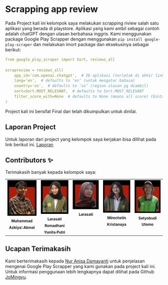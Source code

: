 # Scrapping app review
Pada Project kali ini kelompok saya melakukan scrapping riview salah satu aplikasi yang berada di playstore. Aplikasi yang kami ambil sebagai contoh adalah chatGPT dengan ulasan berbahasa inggris. Kami menggunakan package Google Play Scrapper dengan menggunakan `pip install google-play-scraper` dan melakukan imort package dan eksekusinya sebagai berikut:
```yaml
from google_play_scraper import Sort, reviews_all

scrapreview = reviews_all(
    app_id='com.openai.chatgpt',  # ID aplikasi (terletak di akhir link)
    lang='en',  # defaults to ‘en’ (untuk mengatur bahasa)
    country='us',  # defaults to ‘us’ (region ulasan yg diambil)
    sort=Sort.MOST_RELEVANT,  # defaults to Sort.MOST_RELEVANT
    filter_score_with=None  # defaults to None (means all score) (bintang dari ulasan)
)
```
Project kali ini bersifat Final dan telah dikumpulkan untuk dinilai.

## Laporan Project

Untuk laporan dari project yang kelompok saya kerjakan bisa dilihat pada link berikut ini.
[Laporan](https://laporanproj-azki.blogspot.com/2024/01/scrapping-ulasan-playstore-dengan.html)

## Contributors ✨

Terimakasih banyak kepada kelompok saya:

<!-- ALL-CONTRIBUTORS-LIST:START - Do not remove or modify this section -->
<!-- prettier-ignore-start -->
<!-- markdownlint-disable -->
<table>
  <tbody>
    <tr>
      <td align="center" valign="top" width="14.28%"><a href="https://www.instagram.com/azkiyakmal/"><img src=".vscode/1.png" width="100px;" alt="Muhammad Azkiya' Akmal"/><br /><sub><b>Muhammad Azkiya' Akmal</b></sub></a><br /></td>
      <td align="center" valign="top" width="14.28%"><a href="https://www.instagram.com/larasatiramadhani/"><img src=".vscode/3.png" width="100px;" alt="Larasati Romadhani Yunita Putri"/><br /><sub><b>Larasati Romadhani Yunita Putri</b></sub></a><br /></td>
      <td align="center" valign="top" width="14.28%"><a href="https://www.instagram.com/lrssttt/"><img src=".vscode/2.png" width="100px;" alt="Larasati"/><br /><sub><b>Larasati</b></sub></a><br /></td>
      <td align="center" valign="top" width="14.28%"><a href="https://www.instagram.com/chelliinn/"><img src=".vscode/5.png" width="100px;" alt="Mirechelin Kristanaya"/><br /><sub><b>Mirechelin Kristanaya</b></sub></a><br /></td>
      <td align="center" valign="top" width="14.28%"><a href="https://www.instagram.com/setyobudiiii_/"><img src=".vscode/4.png" width="100px;" alt="Setyobudi Utomo"/><br /><sub><b>Setyobudi Utomo</b></sub></a><br /></td>
    </tr>
  </tbody>
</table>

<!-- markdownlint-restore -->
<!-- prettier-ignore-end -->

<!-- ALL-CONTRIBUTORS-LIST:END -->

## Ucapan Terimakasih

Kami berterimakasih kepada [Nur Anisa Damayanti](https://medium.com/@nuranisad) untuk penjelasan mengenai Google Play Scrapper yang kami gunakan pada project kali ini. Untuk informasi penggunaan lebih lengkapnya dapat dilihat pada Github [JoMingyu](https://github.com/JoMingyu/google-play-scraper).
